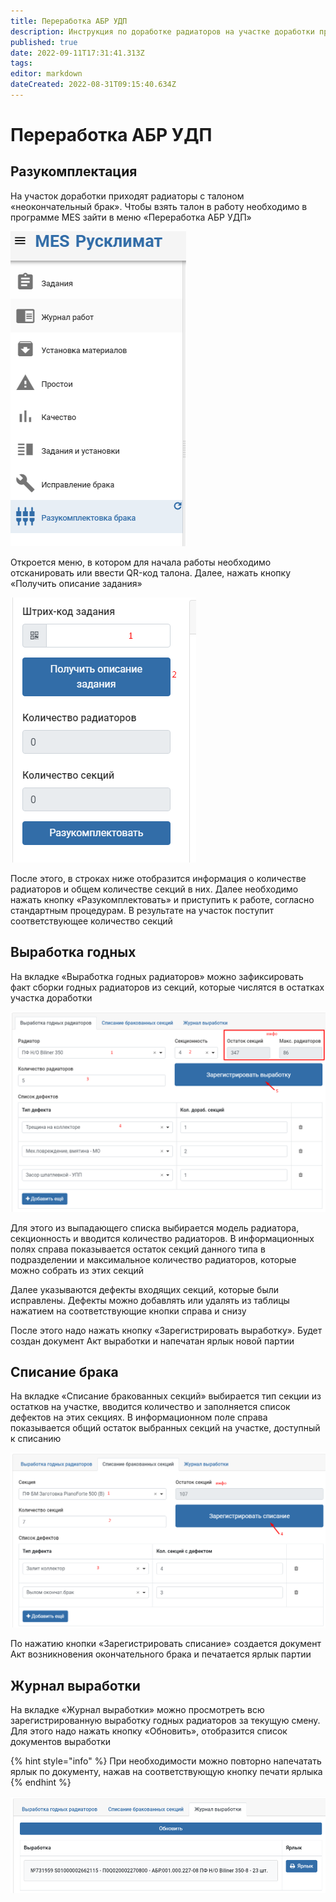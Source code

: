 ```yaml
---
title: Переработка АБР УДП
description: Инструкция по доработке радиаторов на участке доработки продукции (РТ)
published: true
date: 2022-09-11T17:31:41.313Z
tags: 
editor: markdown
dateCreated: 2022-08-31T09:15:40.634Z
---
```


# Переработка АБР УДП

## Разукомплектация

На участок доработки приходят радиаторы с талоном «неокончательный брак». Чтобы взять талон в работу необходимо в программе MES зайти в меню «Переработка АБР УДП»

![](<../../../../assets/0 (54)1.png>)

Откроется меню, в котором для начала работы необходимо отсканировать или ввести QR-код талона. Далее, нажать кнопку «Получить описание задания»

![](<../../../../assets/1 (64)1.png>)

После этого, в строках ниже отобразится информация о количестве радиаторов и общем количестве секций в них. Далее необходимо нажать кнопку «Разукомплектовать» и приступить к работе, согласно стандартным процедурам. В результате на участок поступит соответствующее количество секций

## Выработка годных

На вкладке «Выработка годных радиаторов» можно зафиксировать факт сборки годных радиаторов из секций, которые числятся в остатках участка доработки

![](<../../../../assets/2 (7)1.png>)

Для этого из выпадающего списка выбирается модель радиатора, секционность и вводится количество радиаторов. В информационных полях справа показывается остаток секций данного типа в подразделении и максимальное количество радиаторов, которые можно собрать из этих секций

Далее указываются дефекты входящих секций, которые были исправлены. Дефекты можно добавлять или удалять из таблицы нажатием на соответствующие кнопки справа и снизу

После этого надо нажать кнопку «Зарегистрировать выработку». Будет создан документ Акт выработки и напечатан ярлык новой партии

## Списание брака

На вкладке «Списание бракованных секций» выбирается тип секции из остатков на участке, вводится количество и заполняется список дефектов на этих секциях. В информационном поле справа показывается общий остаток выбранных секций на участке, доступный к списанию

![](<../../../../assets/3 (3)1.png>)

По нажатию кнопки «Зарегистрировать списание» создается документ Акт возникновения окончательного брака и печатается ярлык партии

## Журнал выработки

На вкладке «Журнал выработки» можно просмотреть всю зарегистрированную выработку годных радиаторов за текущую смену. Для этого надо нажать кнопку «Обновить», отобразится список документов выработки

{% hint style="info" %}
При необходимости можно повторно напечатать ярлык по документу, нажав на соответствующую кнопку печати ярлыка
{% endhint %}

![](<../../../../assets/4 (6)1.png>)
